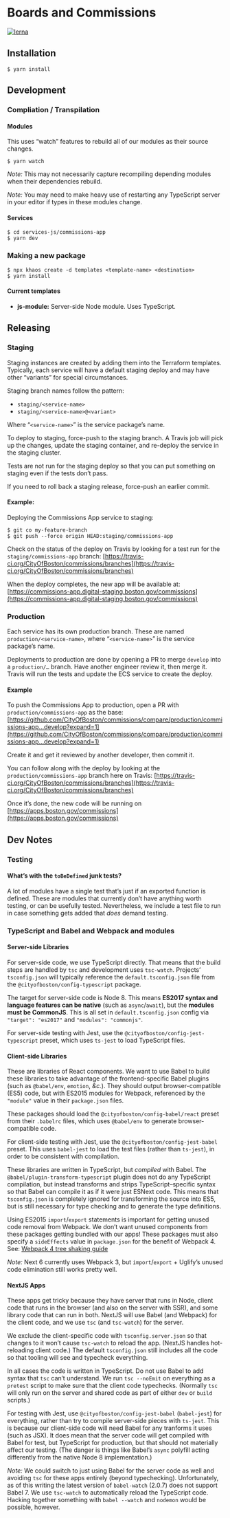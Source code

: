 # Boards and Commissions

[![lerna](https://img.shields.io/badge/maintained%20with-lerna-cc00ff.svg)](https://lernajs.io/)

## Installation

```
$ yarn install
```

## Development

### Compliation / Transpilation

#### Modules

This uses “watch” features to rebuild all of our modules as their source
changes.

```
$ yarn watch
```

_Note:_ This may not necessarily capture recompiling depending modules when
their dependencies rebuild.

_Note:_ You may need to make heavy use of restarting any TypeScript server in
your editor if types in these modules change.


#### Services

```
$ cd services-js/commissions-app
$ yarn dev
```

### Making a new package

```
$ npx khaos create -d templates <template-name> <destination>
$ yarn install
```

#### Current templates

 * **js-module:** Server-side Node module. Uses TypeScript.


## Releasing

### Staging

Staging instances are created by adding them into the Terraform templates.
Typically, each service will have a default staging deploy and may have other
“variants” for special circumstances.

Staging branch names follow the pattern:
 * `staging/<service-name>`
 * `staging/<service-name>@<variant>`

Where “`<service-name>`” is the service package’s name.

To deploy to staging, force-push to the staging branch. A Travis job will pick
up the changes, update the staging container, and re-deploy the service in the
staging cluster.

Tests are not run for the staging deploy so that you can put something on
staging even if the tests don’t pass.

If you need to roll back a staging release, force-push an earlier commit.

#### Example:

Deploying the Commissions App service to staging:

```
$ git co my-feature-branch
$ git push --force origin HEAD:staging/commissions-app
```

Check on the status of the deploy on Travis by looking for a test run for the
`staging/commissions-app` branch:
[https://travis-ci.org/CityOfBoston/commissions/branches](https://travis-ci.org/CityOfBoston/commissions/branches)

When the deploy completes, the new app will be available at:
[https://commissions-app.digital-staging.boston.gov/commissions](https://commissions-app.digital-staging.boston.gov/commissions)

### Production

Each service has its own production branch. These are named
`production/<service-name>`, where “`<service-name>`” is the service package’s
name.

Deployments to production are done by opening a PR to merge `develop` into a
`production/…` branch. Have another engineer review it, then merge it. Travis
will run the tests and update the ECS service to create the deploy.

#### Example

To push the Commissions App to production, open a PR with
`production/commissions-app` as the base:
[https://github.com/CityOfBoston/commissions/compare/production/commissions-app...develop?expand=1](https://github.com/CityOfBoston/commissions/compare/production/commissions-app...develop?expand=1)

Create it and get it reviewed by another developer, then commit it.

You can follow along with the deploy by looking at the
`production/commissions-app` branch here on Travis:
[https://travis-ci.org/CityOfBoston/commissions/branches](https://travis-ci.org/CityOfBoston/commissions/branches)

Once it’s done, the new code will be running on [https://apps.boston.gov/commissions](https://apps.boston.gov/commissions)

## Dev Notes

### Testing

#### What’s with the `toBeDefined` junk tests?

A lot of modules have a single test that’s just if an exported function is
defined. These are modules that currently don’t have anything worth testing, or
can be usefully tested. Nevertheless, we include a test file to run in case
something gets added that _does_ demand testing.

### TypeScript and Babel and Webpack and modules

#### Server-side Libraries

For server-side code, we use TypeScript directly. That means that the build
steps are handled by `tsc` and development uses `tsc-watch`. Projects’
`tsconfig.json` will typically reference the `default.tsconfig.json` file from
the `@cityofboston/config-typescript` package.

The target for server-side code is Node 8. This means **ES2017 syntax and
language features can be native** (such as `async`/`await`), but the **modules
must be CommonJS**. This is all set in `default.tsconfig.json` config via
`"target": "es2017"` and `"modules": "commonjs"`.

For server-side testing with Jest, use the
`@cityofboston/config-jest-typescript` preset, which uses `ts-jest` to load
TypeScript files.

#### Client-side Libraries

These are libraries of React components. We want to use Babel to build these
libraries to take advantage of the frontend-specific Babel plugins (such as
`@babel/env`, `emotion`, _&c._). They should output browser-compatible (ES5)
code, but with ES2015 modules for Webpack, referenced by the `"module"`
value in their `package.json` files.

These packages should load the `@cityofboston/config-babel/react` preset from
their `.babelrc` files, which uses `@babel/env` to generate browser-compatible
code.

For client-side testing with Jest, use the `@cityofboston/config-jest-babel`
preset. This uses `babel-jest` to load the test files (rather than `ts-jest`),
in order to be consistent with compilation.

These libraries are written in TypeScript, but _compiled_ with Babel. The
`@babel/plugin-transform-typescript` plugin does not do any TypeScript
compilation, but instead transforms and strips TypeScript–specific syntax so
that Babel can compile it as if it were just ESNext code. This means that
`tsconfig.json` is completely ignored for transforming the source into ES5,
but is still necessary for type checking and to generate the type definitions.

Using ES2015 `import`/`export` statements is important for getting unused code
removal from Webpack. We don’t want unused components from these packages
getting bundled with our apps! These packages must also specify a `sideEffects`
value in `package.json` for the benefit of Webpack 4. See: [Webpack 4 tree
shaking guide](https://webpack.js.org/guides/tree-shaking/)

_Note:_ Next 6 currently uses Webpack 3, but `import`/`export` + Uglify’s unused
code elimination still works pretty well.

#### NextJS Apps

These apps get tricky because they have server that runs in Node, client code
that runs in the browser (and also on the server with SSR), and some library
code that can run in both. NextJS will use Babel (and Webpack) for the client
code, and we use `tsc` (and `tsc-watch`) for the server.

We exclude the client-specific code with `tsconfig.server.json` so that changes
to it won’t cause `tsc-watch` to reload the app. (NextJS handles hot-reloading
client code.) The default `tsconfig.json` still includes all the code so that
tooling will see and typecheck everything.

In all cases the code is written in TypeScript. Do not use Babel to add syntax
that `tsc` can’t understand. We run `tsc --noEmit` on everything as a `pretest`
script to make sure that the client code typechecks. (Normally `tsc` will only
run on the server and shared code as part of either `dev` or `build` scripts.)

For testing with Jest, use `@cityofboston/config-jest-babel` (`babel-jest`) for
everything, rather than try to compile server-side pieces with `ts-jest`. This
is because our client-side code will need Babel for any tranforms it uses
(such as JSX). It does mean that the server code will get compiled with Babel
for test, but TypeScript for production, but that should not materially
affect our testing. (The danger is things like Babel’s `async` polyfill acting
differently from the native Node 8 implementation.)

_Note:_ We could switch to just using Babel for the server code as well and
avoiding `tsc` for these apps entirely (beyond typechecking). Unfortunately, as
of this writing the latest version of `babel-watch` (2.0.7) does not support
Babel 7. We use `tsc-watch` to automatically reload the TypeScript code. Hacking
together something with `babel --watch` and `nodemon` would be possible,
however.
